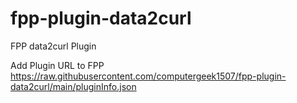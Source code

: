 # fpp-plugin-data2curl
FPP data2curl Plugin

Add Plugin URL to FPP
https://raw.githubusercontent.com/computergeek1507/fpp-plugin-data2curl/main/pluginInfo.json
